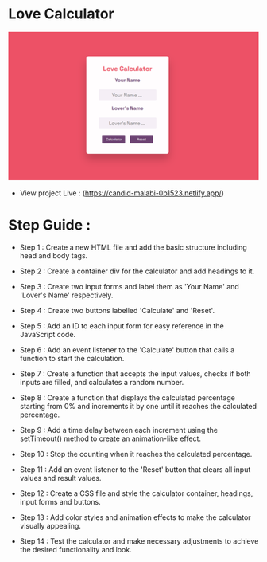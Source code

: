 # Love Calculator

![love-calculator](images/Love-Calculator.PNG)

- View project Live : (https://candid-malabi-0b1523.netlify.app/)

# Step Guide :

- Step 1 : Create a new HTML file and add the basic structure including head and body tags.

- Step 2 : Create a container div for the calculator and add headings to it.

- Step 3 : Create two input forms and label them as 'Your Name' and 'Lover's Name' respectively.

- Step 4 : Create two buttons labelled 'Calculate' and 'Reset'.

- Step 5 : Add an ID to each input form for easy reference in the JavaScript code.

- Step 6 : Add an event listener to the 'Calculate' button that calls a function to start the calculation.

- Step 7 : Create a function that accepts the input values, checks if both inputs are filled, and calculates a random number.

- Step 8 : Create a function that displays the calculated percentage starting from 0% and increments it by one until it reaches the calculated percentage.

- Step 9 : Add a time delay between each increment using the setTimeout() method to create an animation-like effect.

- Step 10 : Stop the counting when it reaches the calculated percentage.

- Step 11 : Add an event listener to the 'Reset' button that clears all input values and result values.

- Step 12 : Create a CSS file and style the calculator container, headings, input forms and buttons.

- Step 13 : Add color styles and animation effects to make the calculator visually appealing.

- Step 14 : Test the calculator and make necessary adjustments to achieve the desired functionality and look.






